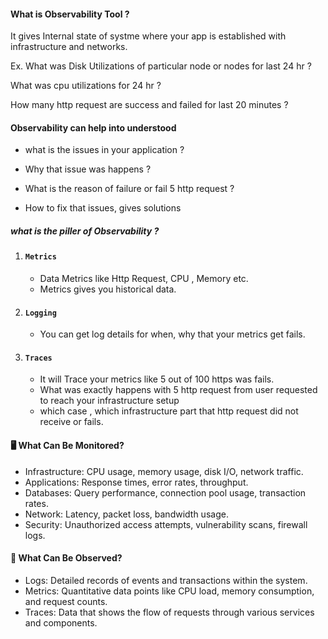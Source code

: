 #### What is Observability Tool ?

It gives Internal state of systme where your app is established with infrastructure and networks.

Ex. What was Disk Utilizations of particular node or nodes for last 24 hr ?

What was cpu utilizations for 24 hr ?

How many http request are success and failed for last 20 minutes ?

#### Observability can help into understood

- what is the issues in your application ?

- Why that issue was happens ? 

- What is the reason of failure or fail 5 http request ?

- How to fix that issues, gives solutions

##### what is the piller of Observability ?

1. #### ```Metrics```
    -  Data Metrics like Http Request, CPU , Memory etc.
    - Metrics gives you historical data.

2. #### ```Logging``` 
    - You can get log details for when, why that your metrics get fails.

3. #### ```Traces``` 
    -  It will Trace your metrics like 5 out of 100 https was fails.
    - What was exactly happens with 5 http request from user requested to reach your infrastructure setup
    - which case , which infrastructure part that http request did not receive or fails.

#### 🖥️ What Can Be Monitored?
- Infrastructure: CPU usage, memory usage, disk I/O, network traffic.
- Applications: Response times, error rates, throughput.
- Databases: Query performance, connection pool usage, transaction rates.
- Network: Latency, packet loss, bandwidth usage.
- Security: Unauthorized access attempts, vulnerability scans, firewall logs.

#### 👀 What Can Be Observed?
- Logs: Detailed records of events and transactions within the system.
- Metrics: Quantitative data points like CPU load, memory consumption, and request counts.
- Traces: Data that shows the flow of requests through various services and components.

